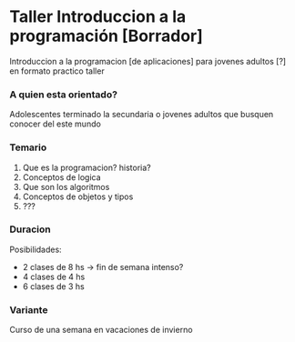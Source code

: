 # Taller Introduccion a la programaci&oacute;n [Borrador]

Introduccion a la programacion [de aplicaciones] para jovenes adultos [?] en formato practico taller

### A quien esta orientado?
Adolescentes terminado la secundaria o jovenes adultos que busquen conocer del este mundo

### Temario
1. Que es la programacion? historia?
2. Conceptos de logica
3. Que son los algoritmos
4. Conceptos de objetos y tipos
5. ???

### Duracion
Posibilidades:

* 2 clases de 8 hs -> fin de semana intenso?
* 4 clases de 4 hs
* 6 clases de 3 hs

### Variante
Curso de una semana en vacaciones de invierno

